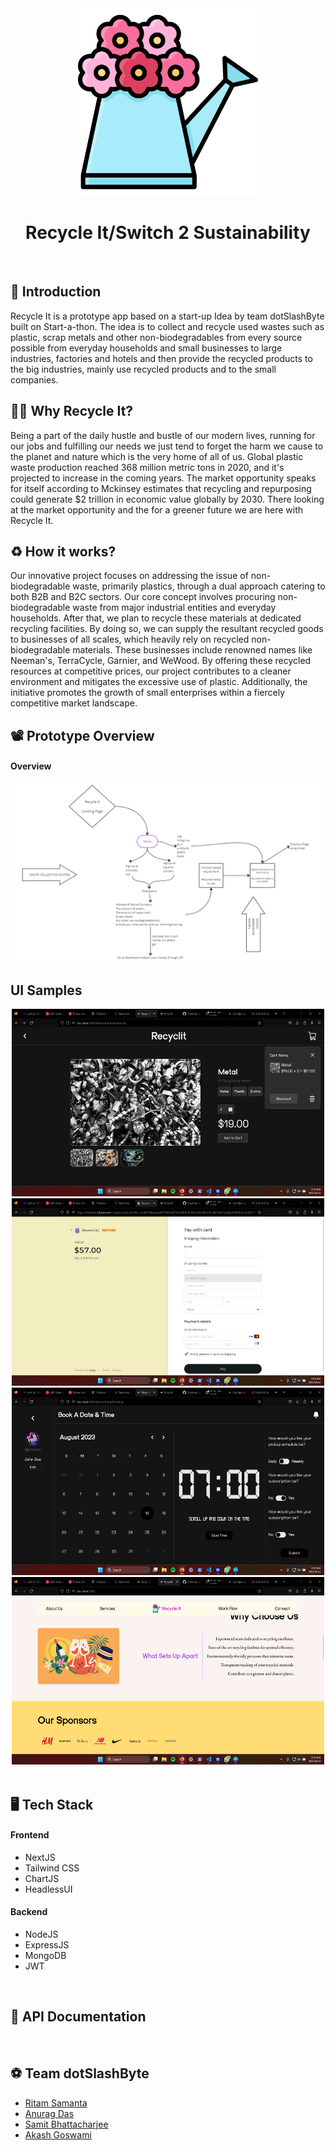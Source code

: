 <div align="center">

<img src ="https://github.com/RitamSamant/Recycle-It/blob/main/frontend/public/images/logos/watering-can.png" width=300 height=300>

# Recycle It/Switch 2 Sustainability

</div>
</br>

## 🚀 Introduction
Recycle It is a prototype app based on a start-up Idea by team dotSlashByte built on Start-a-thon. The idea is to collect and recycle used wastes such as plastic, scrap metals and other non-biodegradables from every source possible from everyday households and small businesses to large industries, factories and hotels and then provide the recycled products to the big industries, mainly use recycled products and to the small companies.
</br>
## 🕵️‍♀️ Why Recycle It?

Being a part of the daily hustle and bustle of our modern lives, running for our jobs and fulfilling our needs we just tend to forget the harm we cause to the planet and nature which is the very home of all of us. Global plastic waste production reached 368 million metric tons in 2020, and it's projected to increase in the coming years. The market opportunity speaks for itself according to Mckinsey estimates that recycling and repurposing could generate $2 trillion in economic value globally by 2030. There looking at the market opportunity and the for a greener future we are here with Recycle It.
</br>
## ♻️ How it works?
Our innovative project focuses on addressing the issue of non-biodegradable waste, primarily plastics, through a dual approach catering to both B2B and B2C sectors. Our core concept involves procuring non-biodegradable waste from major industrial entities and everyday households. After that, we plan to recycle these materials at dedicated recycling facilities. By doing so, we can supply the resultant recycled goods to businesses of all scales, which heavily rely on recycled non-biodegradable materials. These businesses include renowned names like Neeman's, TerraCycle, Garnier, and WeWood. By offering these recycled resources at competitive prices, our project contributes to a cleaner environment and mitigates the excessive use of plastic. Additionally, the initiative promotes the growth of small enterprises within a fiercely competitive market landscape. 
</br>
## 📽️ Prototype Overview
#### Overview
<img src="https://github.com/RitamSamant/Recycle-It/blob/main/src/overview.png"/>
</br>

## UI Samples
<div align = "center">
<img src = "src/Checkout.png" width = 500 height = 300>
<img src = "src/Stripe payment gateway.png" width = 500 height = 300>
<img src = "src/booking page.png" width = 500 height = 300>
<img src = "src/home page ss.png" width = 500 height = 300>
</div>
</br>

## 🖥️ Tech Stack
#### Frontend
- NextJS
- Tailwind CSS
- ChartJS
- HeadlessUI

#### Backend
- NodeJS
- ExpressJS
- MongoDB
- JWT
</br>

## 📜 API Documentation
</br>

## ⚽ Team dotSlashByte
- [Ritam Samanta](https://github.com/RitamSamant)
- [Anurag Das](https://github.com/oeuvars)
- [Samit Bhattacharjee](https://github.com/Samit-prsl)
- [Akash Goswami](https://github.com/Akashbuilds)

</br>




